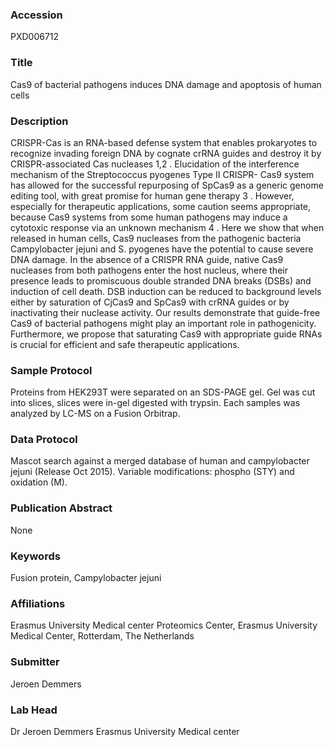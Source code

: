 ### Accession
PXD006712

### Title
Cas9 of bacterial pathogens induces DNA damage and apoptosis of human  cells

### Description
CRISPR-Cas is an RNA-based defense system that enables prokaryotes to recognize invading  foreign DNA by cognate crRNA guides and destroy it by CRISPR-associated Cas nucleases 1,2 .  Elucidation of the interference mechanism of the Streptococcus pyogenes Type II CRISPR-  Cas9 system has allowed for the successful repurposing of SpCas9 as a generic genome  editing tool, with great promise for human gene therapy 3 . However, especially for therapeutic  applications, some caution seems appropriate, because Cas9 systems from some human  pathogens may induce a cytotoxic response via an unknown mechanism 4 . Here we show that  when released in human cells, Cas9 nucleases from the pathogenic bacteria Campylobacter  jejuni and S. pyogenes have the potential to cause severe DNA damage. In the absence of a  CRISPR RNA guide, native Cas9 nucleases from both pathogens enter the host nucleus,  where their presence leads to promiscuous double stranded DNA breaks (DSBs) and  induction of cell death. DSB induction can be reduced to background levels either by  saturation of CjCas9 and SpCas9 with crRNA guides or by inactivating their nuclease  activity. Our results demonstrate that guide-free Cas9 of bacterial pathogens might play an  important role in pathogenicity. Furthermore, we propose that saturating Cas9 with  appropriate guide RNAs is crucial for efficient and safe therapeutic applications.

### Sample Protocol
Proteins from HEK293T were separated on an SDS-PAGE gel. Gel was cut into slices, slices were in-gel digested with trypsin. Each samples was analyzed by LC-MS on a Fusion Orbitrap.

### Data Protocol
Mascot search against a merged  database of human and campylobacter jejuni (Release Oct 2015). Variable modifications: phospho (STY) and oxidation (M).

### Publication Abstract
None

### Keywords
Fusion protein, Campylobacter jejuni

### Affiliations
Erasmus University Medical center
Proteomics Center, Erasmus University Medical Center, Rotterdam, The Netherlands

### Submitter
Jeroen Demmers

### Lab Head
Dr Jeroen Demmers
Erasmus University Medical center


